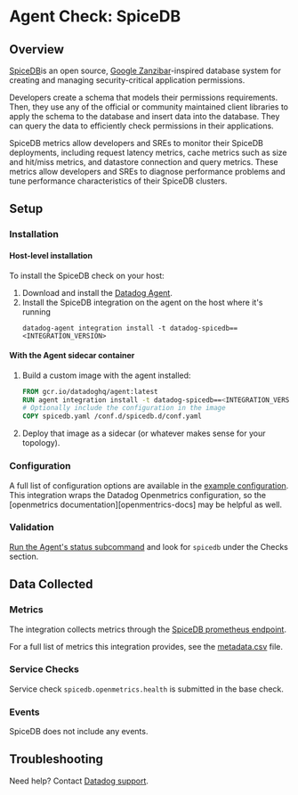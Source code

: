 # Agent Check: SpiceDB

## Overview

[SpiceDB][1]is an open source, [Google Zanzibar][zanzibar]-inspired database system for creating and managing security-critical application permissions.

Developers create a schema that models their permissions requirements. Then, they use any of the official or community maintained client libraries to apply the schema to the database and insert data into the database. They can query the data to efficiently check permissions in their applications.

SpiceDB metrics allow developers and SREs to monitor their SpiceDB deployments, including request latency metrics, cache metrics such as size and hit/miss metrics, and datastore connection and query metrics. These metrics allow developers and SREs to diagnose performance problems and tune performance characteristics of their SpiceDB clusters.

## Setup

### Installation

#### Host-level installation
To install the SpiceDB check on your host:

1. Download and install the [Datadog Agent][2].
1. Install the SpiceDB integration on the agent on the host where it's running
   ```shell
   datadog-agent integration install -t datadog-spicedb==<INTEGRATION_VERSION>
   ```

#### With the Agent sidecar container
1. Build a custom image with the agent installed:
    ```dockerfile
    FROM gcr.io/datadoghq/agent:latest
    RUN agent integration install -t datadog-spicedb==<INTEGRATION_VERSION>
    # Optionally include the configuration in the image
    COPY spicedb.yaml /conf.d/spicedb.d/conf.yaml
    ```
1. Deploy that image as a sidecar (or whatever makes sense for your topology).

### Configuration

A full list of configuration options are available in the [example configuration][example-conf].
This integration wraps the Datadog Openmetrics configuration, so the [openmetrics documentation][openmentrics-docs]
may be helpful as well.

### Validation

[Run the Agent's status subcommand][6] and look for `spicedb` under the Checks section.

## Data Collected

### Metrics

The integration collects metrics through the [SpiceDB prometheus endpoint][spicedb-prometheus].

For a full list of metrics this integration provides, see the [metadata.csv][metadata.csv] file.

### Service Checks

Service check `spicedb.openmetrics.health` is submitted in the base check.

### Events

SpiceDB does not include any events.

## Troubleshooting

Need help? Contact [Datadog support][3].

[1]: https://authzed.com/spicedb
[2]: https://app.datadoghq.com/account/settings/agent/latest
[3]: https://docs.datadoghq.com/agent/kubernetes/integrations/
[4]: https://github.com/DataDog/integrations-extras/blob/master/spicedb/datadog_checks/spicedb/data/conf.yaml.example
[5]: https://docs.datadoghq.com/agent/guide/agent-commands/#start-stop-and-restart-the-agent
[6]: https://docs.datadoghq.com/agent/guide/agent-commands/#agent-status-and-information
[7]: https://github.com/DataDog/integrations-extras/blob/master/spicedb/metadata.csv
[8]: https://github.com/DataDog/integrations-extras/blob/master/spicedb/assets/service_checks.json
[9]: https://docs.datadoghq.com/help/
[zanzibar]: https://authzed.com/zanzibar
[metadata.csv]: https://github.com/DataDog/integrations-extras/blob/master/spicedb/metadata.csv
[example-conf]: https://github.com/DataDog/integrations-extras/blob/master/spicedb/datadog_checks/spicedb/data/conf.yaml.example
[spicedb-prometheus]: https://authzed.com/docs/spicedb/ops/observability#prometheus
[openmetrics-docs]: https://docs.datadoghq.com/integrations/openmetrics/
